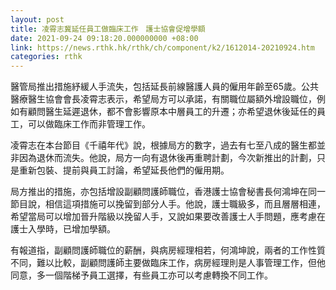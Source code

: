 ```yaml
---
layout: post
title: 凌霄志冀延任員工做臨床工作　護士協會促增學額
date: 2021-09-24 09:18:20.000000000 +08:00
link: https://news.rthk.hk/rthk/ch/component/k2/1612014-20210924.htm
categories: rthk
---
```


醫管局推出措施紓緩人手流失，包括延長前線醫護人員的僱用年齡至65歲。公共醫療醫生協會會長凌霄志表示，希望局方可以承諾，有關職位屬額外增設職位，例如有顧問醫生延遲退休，都不會影響原本中層員工的升遷；亦希望退休後延任的員工，可以做臨床工作而非管理工作。

凌霄志在本台節目《千禧年代》說，根據局方的數字，過去有七至八成的醫生都並非因為退休而流失。他說，局方一向有退休後再重聘計劃，今次新推出的計劃，只是重新包裝、提前與員工討論，希望延長他們的僱用期。

局方推出的措施，亦包括增設副顧問護師職位，香港護士協會秘書長何鴻坤在同一節目說，相信這項措施可以挽留到部分人手。他說，護士職級多，而且層層相連，希望當局可以增加晉升階級以挽留人手，又說如果要改善護士人手問題，應考慮在護士入學時，已增加學額。

有報道指，副顧問護師職位的薪酬，與病房經理相若，何鴻坤說，兩者的工作性質不同，難以比較，副顧問護師主要做臨床工作，病房經理則是人事管理工作，但他同意，多一個階梯予員工選擇，有些員工亦可以考慮轉換不同工作。

